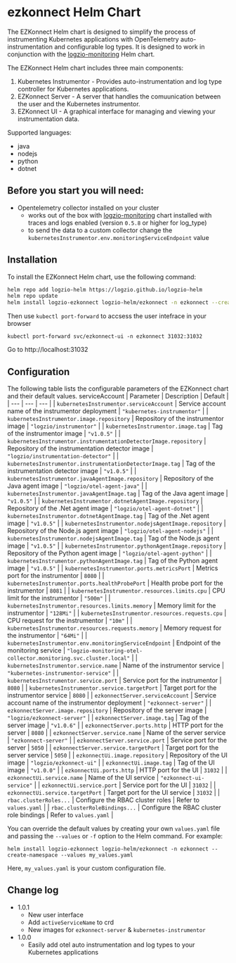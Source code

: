 ezkonnect Helm Chart
====================

The EZKonnect Helm chart is designed to simplify the process of instrumenting Kubernetes applications with OpenTelemetry auto-instrumentation and configurable log types. It is designed to work in conjunction with the [logzio-monitoring](https://github.com/logzio/logzio-helm/tree/master/charts/logzio-monitoring) Helm chart.

The EZKonnect Helm chart includes three main components:

1.  Kubernetes Instrumentor - Provides auto-instrumentation and log type controller for Kubernetes applications.
2.  EZKonnect Server - A server that handles the comuunication between the user and the Kubernetes instrumentor.
3.  EZKonnect UI - A graphical interface for managing and viewing your instrumentation data.

Supported languages:
- java
- nodejs
- python
- dotnet

Before you start you will need:
------------
- Opentelemetry collector installed on your cluster
  - works out of the box with [logzio-monitoring](https://github.com/logzio/logzio-helm/tree/master/charts/logzio-monitoring) chart installed with traces and logs enabled (version `0.5.8` or higher for log_type)
  - to send the data to a custom collector change the `kubernetesInstrumentor.env.monitoringServiceEndpoint` value


Installation
------------

To install the EZKonnect Helm chart, use the following command:

```bash
helm repo add logzio-helm https://logzio.github.io/logzio-helm
helm repo update
helm install logzio-ezkonnect logzio-helm/ezkonnect -n ezkonnect --create-namespace
``` 

Then use `kubectl port-forward` to accsess the user intefrace in your browser
```
kubectl port-forward svc/ezkonnect-ui -n ezkonnect 31032:31032
```

Go to http://localhost:31032 

Configuration
-------------

The following table lists the configurable parameters of the EZKonnect chart and their default values.
serviceAccount
| Parameter | Description | Default |
| --- | --- | --- |
| `kubernetesInstrumentor.serviceAccount` | Service account name of the instrumentor deployment | `"kubernetes-instrumentor"` |
| `kubernetesInstrumentor.image.repository` | Repository of the instrumentor image | `"logzio/instrumentor"` |
| `kubernetesInstrumentor.image.tag` | Tag of the instrumentor image | `"v1.0.5"` |
| `kubernetesInstrumentor.instrumentationDetectorImage.repository` | Repository of the instrumentation detector image | `"logzio/instrumentation-detector"` |
| `kubernetesInstrumentor.instrumentationDetectorImage.tag` | Tag of the instrumentation detector image | `"v1.0.5"` |
| `kubernetesInstrumentor.javaAgentImage.repository` | Repository of the Java agent image | `"logzio/otel-agent-java"` |
| `kubernetesInstrumentor.javaAgentImage.tag` | Tag of the Java agent image | `"v1.0.5"` |
| `kubernetesInstrumentor.dotnetAgentImage.repository` | Repository of the .Net agent image | `"logzio/otel-agent-dotnet"` |
| `kubernetesInstrumentor.dotnetAgentImage.tag` | Tag of the .Net agent image | `"v1.0.5"` |
| `kubernetesInstrumentor.nodejsAgentImage.repository` | Repository of the Node.js agent image | `"logzio/otel-agent-nodejs"` |
| `kubernetesInstrumentor.nodejsAgentImage.tag` | Tag of the Node.js agent image | `"v1.0.5"` |
| `kubernetesInstrumentor.pythonAgentImage.repository` | Repository of the Python agent image | `"logzio/otel-agent-python"` |
| `kubernetesInstrumentor.pythonAgentImage.tag` | Tag of the Python agent image | `"v1.0.5"` |
| `kubernetesInstrumentor.ports.metricsPort` | Metrics port for the instrumentor | `8080` |
| `kubernetesInstrumentor.ports.healthProbePort` | Health probe port for the instrumentor | `8081` |
| `kubernetesInstrumentor.resources.limits.cpu` | CPU limit for the instrumentor | `"500m"` |
| `kubernetesInstrumentor.resources.limits.memory` | Memory limit for the instrumentor | `"128Mi"` |
| `kubernetesInstrumentor.resources.requests.cpu` | CPU request for the instrumentor | `"10m"` |
| `kubernetesInstrumentor.resources.requests.memory` | Memory request for the instrumentor | `"64Mi"` |
| `kubernetesInstrumentor.env.monitoringServiceEndpoint` | Endpoint of the monitoring service | `"logzio-monitoring-otel-collector.monitoring.svc.cluster.local"` |
| `kubernetesInstrumentor.service.name` | Name of the instrumentor service | `"kubernetes-instrumentor-service"` |
| `kubernetesInstrumentor.service.port` | Service port for the instrumentor | `8080` |
| `kubernetesInstrumentor.service.targetPort` | Target port for the instrumentor service | `8080` |
| `ezkonnectServer.serviceAccount` | Service account name of the instrumentor deployment | `"ezkonnect-server"` |
| `ezkonnectServer.image.repository` | Repository of the server image | `"logzio/ezkonnect-server"` |
| `ezkonnectServer.image.tag` | Tag of the server image | `"v1.0.6"` |
| `ezkonnectServer.ports.http` | HTTP port for the server | `8080` |
| `ezkonnectServer.service.name` | Name of the server service | `"ezkonnect-server"` |
| `ezkonnectServer.service.port` | Service port for the server | `5050` |
| `ezkonnectServer.service.targetPort` | Target port for the server service | `5050` |
| `ezkonnectUi.image.repository` | Repository of the UI image | `"logzio/ezkonnect-ui"` |
| `ezkonnectUi.image.tag` | Tag of the UI image | `"v1.0.0"` |
| `ezkonnectUi.ports.http` | HTTP port for the UI | `31032` |
| `ezkonnectUi.service.name` | Name of the UI service | `"ezkonnect-ui-service"` |
| `ezkonnectUi.service.port` | Service port for the UI | `31032` |
| `ezkonnectUi.service.targetPort` | Target port for the UI service | `31032` |
| `rbac.clusterRoles...` | Configure the RBAC cluster roles | Refer to `values.yaml` |
| `rbac.clusterRoleBindings...` | Configure the RBAC cluster role bindings | Refer to `values.yaml` |

You can override the default values by creating your own `values.yaml` file and passing the `--values` or `-f` option to the Helm command. For example:

`helm install logzio-ezkonnect logzio-helm/ezkonnect -n ezkonnect --create-namespace --values my_values.yaml` 

Here, `my_values.yaml` is your custom configuration file.


Change log
-------------
* 1.0.1
  - New user interface
  - Add `activeServiceName` to crd
  - New images for `ezkonnect-server` & `kubernetes-instrumentor`
* 1.0.0
  - Easily add otel auto instrumentation and log types to your Kubernetes applications